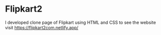 # Flipkart2
I developed clone page of Flipkart using HTML and CSS to see the website visit https://flipkart2com.netlify.app/
